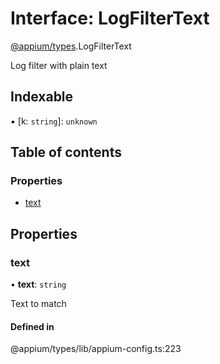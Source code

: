 # Interface: LogFilterText

[@appium/types](../modules/appium_types.md).LogFilterText

Log filter with plain text

## Indexable

▪ [k: `string`]: `unknown`

## Table of contents

### Properties

- [text](appium_types.LogFilterText.md#text)

## Properties

### text

• **text**: `string`

Text to match

#### Defined in

@appium/types/lib/appium-config.ts:223

